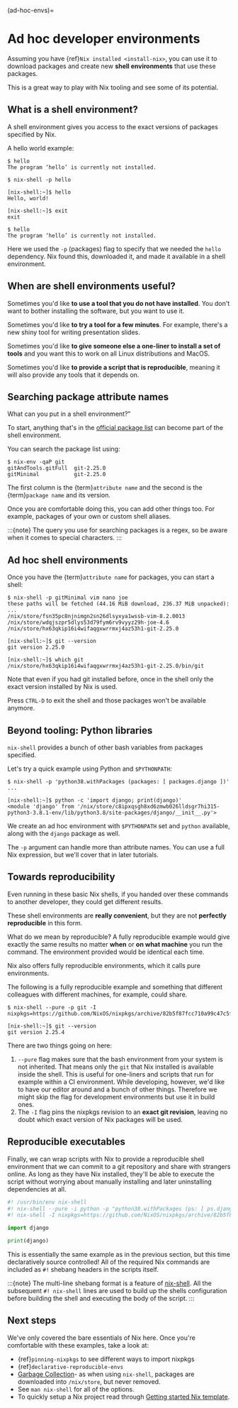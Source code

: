(ad-hoc-envs)=

# Ad hoc developer environments

Assuming you have {ref}`Nix installed <install-nix>`, you can use it
to download packages and create new **shell environments** that use these packages.

This is a great way to play with Nix tooling and see some of its potential.

## What is a shell environment?

A shell environment gives you access to the exact versions of packages specified by Nix.

A hello world example:

```shell-session
$ hello
The program ‘hello’ is currently not installed.

$ nix-shell -p hello

[nix-shell:~]$ hello
Hello, world!

[nix-shell:~]$ exit
exit

$ hello
The program ‘hello’ is currently not installed.
```

Here we used the `-p` (packages) flag to specify that we needed the `hello` dependency. Nix found this, downloaded it, and made it available in a shell environment.

## When are shell environments useful?

Sometimes you'd like **to use a tool that you do not have installed**. You don't want to
bother installing the software, but you want to use it.

Sometimes you'd like **to try a tool for a few minutes**. For example, there's a new shiny
tool for writing presentation slides.

Sometimes you'd like **to give someone else a one-liner to install a set of tools** and you want this to work on all Linux distributions and MacOS.

Sometimes you'd like **to provide a script that is reproducible**, meaning it will also provide any tools that it depends on.

## Searching package attribute names

What can you put in a shell environment?”

To start, anything that's in the [official package list](https://nixos.org/nixos/packages.html) can become part of the shell environment.

You can search the package list using:

```shell-session
$ nix-env -qaP git
gitAndTools.gitFull  git-2.25.0
gitMinimal           git-2.25.0
```

The first column is the {term}`attribute name` and the second is the {term}`package name` and its version.

Once you are comfortable doing this, you can add other things too.
For example, packages of your own or custom shell aliases.

:::{note}
The query you use for searching packages is a regex, so be aware when it comes to special characters.
:::

## Ad hoc shell environments

Once you have the {term}`attribute name` for packages, you can start a shell:

```shell-session
$ nix-shell -p gitMinimal vim nano joe
these paths will be fetched (44.16 MiB download, 236.37 MiB unpacked):
...
/nix/store/fsn35pc8njnimgn2sn26dlsyxya1wssb-vim-8.2.0013
/nix/store/wdqjszpr5dlys53d79fym6rv9vyyz29h-joe-4.6
/nix/store/hx63qkip16i4wifaqgxwrrmxj4az53h1-git-2.25.0

[nix-shell:~]$ git --version
git version 2.25.0

[nix-shell:~]$ which git
/nix/store/hx63qkip16i4wifaqgxwrrmxj4az53h1-git-2.25.0/bin/git
```

Note that even if you had git installed before, once in the shell only the exact version installed by Nix is used.

Press `CTRL-D` to exit the shell and those packages won't be available anymore.

## Beyond tooling: Python libraries

`nix-shell` provides a bunch of other bash variables from packages specified.

Let's try a quick example using Python and `$PYTHONPATH`:

```shell-session
$ nix-shell -p 'python38.withPackages (packages: [ packages.django ])'
...

[nix-shell:~]$ python -c 'import django; print(django)'
<module 'django' from '/nix/store/c8ipxqsgh8xd6zmwb026lldsgr7hi315-python3-3.8.1-env/lib/python3.8/site-packages/django/__init__.py'>
```

We create an ad hoc environment with `$PYTHONPATH` set and `python` available, along with the `django` package as well.

The `-p` argument can handle more than attribute names. You can use a full Nix expression, but we'll cover that in later tutorials.

## Towards reproducibility

Even running in these basic Nix shells, if you handed over these commands to another developer, they could get different results.

These shell environments are **really convenient**, but they are not **perfectly reproducible** in this form.

What do we mean by reproducible? A fully reproducible example would give exactly the same results no matter **when** or **on what machine** you run the command.
The environment provided would be identical each time.

Nix also offers fully reproducible environments, which it calls pure environments.

The following is a fully reproducible example and something that different colleagues with different machines, for example, could share.

```shell-session
$ nix-shell --pure -p git -I nixpkgs=https://github.com/NixOS/nixpkgs/archive/82b5f87fcc710a99c47c5ffe441589807a8202af.tar.gz

[nix-shell:~]$ git --version
git version 2.25.4
```

There are two things going on here:

1. `--pure` flag makes sure that the bash environment from your system is not inherited. That means only the `git` that Nix installed is available inside the shell.
   This is useful for one-liners and scripts that run for example within a CI environment. While developing, however, we'd like to have our editor around and a bunch of other things. Therefore we might skip the flag for development environments but use it in build ones.
2. The `-I` flag pins the nixpkgs revision to an **exact git revision**, leaving no doubt which exact version of Nix packages will be used.

## Reproducible executables

Finally, we can wrap scripts with Nix to provide a reproducible shell environment that we can commit to a git repository
and share with strangers online. As long as they have Nix installed, they'll be able to execute the script without worrying about manually installing and later uninstalling dependencies at all.

```python
#! /usr/bin/env nix-shell
#! nix-shell --pure -i python -p "python38.withPackages (ps: [ ps.django ])"
#! nix-shell -I nixpkgs=https://github.com/NixOS/nixpkgs/archive/82b5f87fcc710a99c47c5ffe441589807a8202af.tar.gz

import django

print(django)
```

This is essentially the same example as in the previous section, but this time declaratively source controlled! All of the required Nix commands are included as `#!` shebang headers in the scripts itself.

:::{note}
The multi-line shebang format is a feature of [nix-shell](https://nixos.org/manual/nix/stable/command-ref/nix-shell.html#use-as-a--interpreter). 
All the subsequent `#! nix-shell` lines are used to build up the shells configuration before building the shell and executing the body of the script.
:::

## Next steps

We've only covered the bare essentials of Nix here. Once you're comfortable with these examples, take a look at:

- {ref}`pinning-nixpkgs` to see different ways to import nixpkgs
- {ref}`declarative-reproducible-envs`
- [Garbage Collection](https://nixos.org/manual/nix/stable/package-management/garbage-collection.html)- as when using `nix-shell`, packages are downloaded into `/nix/store`, but never removed.
- See `man nix-shell` for all of the options.
- To quickly setup a Nix project read through
  [Getting started Nix template](https://github.com/nix-dot-dev/getting-started-nix-template).
